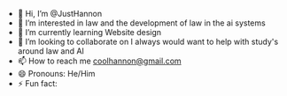 - 👋 Hi, I’m @JustHannon
- 👀 I’m interested in law and the development of law in the ai systems
- 🌱 I’m currently learning Website design
- 💞️ I’m looking to collaborate on I always would want to help with study's around law and AI
- 📫 How to reach me coolhannon@gmail.com
- 😄 Pronouns: He/Him
- ⚡ Fun fact: 

<!---
JustHannon/JustHannon is a ✨ special ✨ repository because its `README.md` (this file) appears on your GitHub profile.
You can click the Preview link to take a look at your changes.
--->
